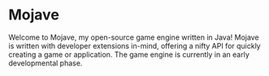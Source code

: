 # Mojave
Welcome to Mojave, my open-source game engine written in Java!
Mojave is written with developer extensions in-mind, offering a nifty API for quickly creating a game or application.
The game engine is currently in an early developmental phase.
